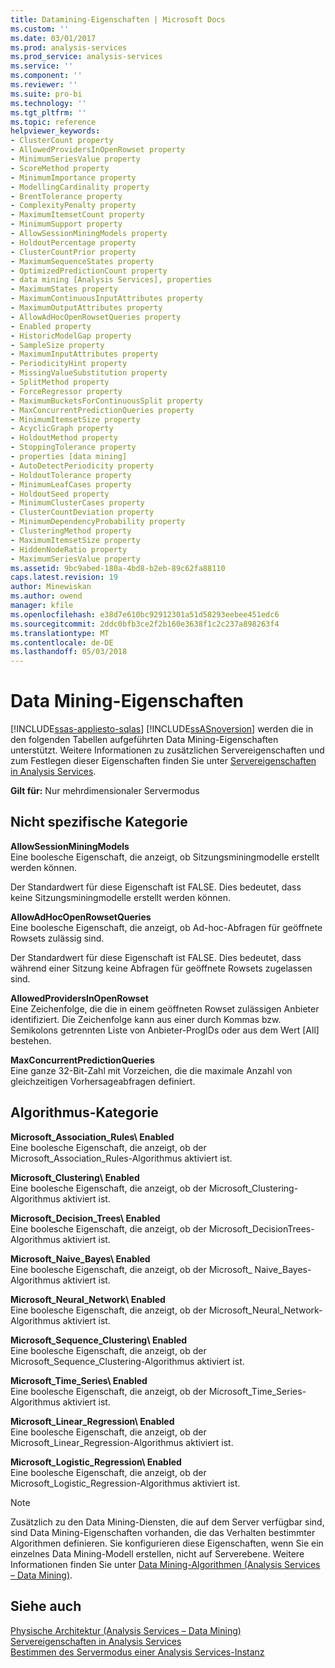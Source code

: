```yaml
---
title: Datamining-Eigenschaften | Microsoft Docs
ms.custom: ''
ms.date: 03/01/2017
ms.prod: analysis-services
ms.prod_service: analysis-services
ms.service: ''
ms.component: ''
ms.reviewer: ''
ms.suite: pro-bi
ms.technology: ''
ms.tgt_pltfrm: ''
ms.topic: reference
helpviewer_keywords:
- ClusterCount property
- AllowedProvidersInOpenRowset property
- MinimumSeriesValue property
- ScoreMethod property
- MinimumImportance property
- ModellingCardinality property
- BrentTolerance property
- ComplexityPenalty property
- MaximumItemsetCount property
- MinimumSupport property
- AllowSessionMiningModels property
- HoldoutPercentage property
- ClusterCountPrior property
- MaximumSequenceStates property
- OptimizedPredictionCount property
- data mining [Analysis Services], properties
- MaximumStates property
- MaximumContinuousInputAttributes property
- MaximumOutputAttributes property
- AllowAdHocOpenRowsetQueries property
- Enabled property
- HistoricModelGap property
- SampleSize property
- MaximumInputAttributes property
- PeriodicityHint property
- MissingValueSubstitution property
- SplitMethod property
- ForceRegressor property
- MaximumBucketsForContinuousSplit property
- MaxConcurrentPredictionQueries property
- MinimumItemsetSize property
- AcyclicGraph property
- HoldoutMethod property
- StoppingTolerance property
- properties [data mining]
- AutoDetectPeriodicity property
- HoldoutTolerance property
- MinimumLeafCases property
- HoldoutSeed property
- MinimumClusterCases property
- ClusterCountDeviation property
- MinimumDependencyProbability property
- ClusteringMethod property
- MaximumItemsetSize property
- HiddenNodeRatio property
- MaximumSeriesValue property
ms.assetid: 9bc9abed-180a-4bd8-b2eb-89c62fa88110
caps.latest.revision: 19
author: Minewiskan
ms.author: owend
manager: kfile
ms.openlocfilehash: e38d7e610bc92912301a51d58293eebee451edc6
ms.sourcegitcommit: 2ddc0bfb3ce2f2b160e3638f1c2c237a898263f4
ms.translationtype: MT
ms.contentlocale: de-DE
ms.lasthandoff: 05/03/2018
---
```

# <a name="data-mining-properties"></a>Data Mining-Eigenschaften
[!INCLUDE[ssas-appliesto-sqlas](../../includes/ssas-appliesto-sqlas.md)]
  [!INCLUDE[ssASnoversion](../../includes/ssasnoversion-md.md)] werden die in den folgenden Tabellen aufgeführten Data Mining-Eigenschaften unterstützt. Weitere Informationen zu zusätzlichen Servereigenschaften und zum Festlegen dieser Eigenschaften finden Sie unter [Servereigenschaften in Analysis Services](../../analysis-services/server-properties/server-properties-in-analysis-services.md).  
  
 **Gilt für:** Nur mehrdimensionaler Servermodus  
  
## <a name="non-specific-category"></a>Nicht spezifische Kategorie  
 **AllowSessionMiningModels**  
 Eine boolesche Eigenschaft, die anzeigt, ob Sitzungsminingmodelle erstellt werden können.  
  
 Der Standardwert für diese Eigenschaft ist FALSE. Dies bedeutet, dass keine Sitzungsminingmodelle erstellt werden können.  
  
 **AllowAdHocOpenRowsetQueries**  
 Eine boolesche Eigenschaft, die anzeigt, ob Ad-hoc-Abfragen für geöffnete Rowsets zulässig sind.  
  
 Der Standardwert für diese Eigenschaft ist FALSE. Dies bedeutet, dass während einer Sitzung keine Abfragen für geöffnete Rowsets zugelassen sind.  
  
 **AllowedProvidersInOpenRowset**  
 Eine Zeichenfolge, die die in einem geöffneten Rowset zulässigen Anbieter identifiziert. Die Zeichenfolge kann aus einer durch Kommas bzw. Semikolons getrennten Liste von Anbieter-ProgIDs oder aus dem Wert [All] bestehen.  
  
 **MaxConcurrentPredictionQueries**  
 Eine ganze 32-Bit-Zahl mit Vorzeichen, die die maximale Anzahl von gleichzeitigen Vorhersageabfragen definiert.  
  
## <a name="algorithms-category"></a>Algorithmus-Kategorie  
 **Microsoft_Association_Rules\ Enabled**  
 Eine boolesche Eigenschaft, die anzeigt, ob der Microsoft_Association_Rules-Algorithmus aktiviert ist.  
  
 **Microsoft_Clustering\ Enabled**  
 Eine boolesche Eigenschaft, die anzeigt, ob der Microsoft_Clustering-Algorithmus aktiviert ist.  
  
 **Microsoft_Decision_Trees\ Enabled**  
 Eine boolesche Eigenschaft, die anzeigt, ob der Microsoft_DecisionTrees-Algorithmus aktiviert ist.  
  
 **Microsoft_Naive_Bayes\ Enabled**  
 Eine boolesche Eigenschaft, die anzeigt, ob der Microsoft_ Naive_Bayes-Algorithmus aktiviert ist.  
  
 **Microsoft_Neural_Network\ Enabled**  
 Eine boolesche Eigenschaft, die anzeigt, ob der Microsoft_Neural_Network-Algorithmus aktiviert ist.  
  
 **Microsoft_Sequence_Clustering\ Enabled**  
 Eine boolesche Eigenschaft, die anzeigt, ob der Microsoft_Sequence_Clustering-Algorithmus aktiviert ist.  
  
 **Microsoft_Time_Series\ Enabled**  
 Eine boolesche Eigenschaft, die anzeigt, ob der Microsoft_Time_Series-Algorithmus aktiviert ist.  
  
 **Microsoft_Linear_Regression\ Enabled**  
 Eine boolesche Eigenschaft, die anzeigt, ob der Microsoft_Linear_Regression-Algorithmus aktiviert ist.  
  
 **Microsoft_Logistic_Regression\ Enabled**  
 Eine boolesche Eigenschaft, die anzeigt, ob der Microsoft_Logistic_Regression-Algorithmus aktiviert ist.  
  
> [!NOTE]  
>  Zusätzlich zu den Data Mining-Diensten, die auf dem Server verfügbar sind, sind Data Mining-Eigenschaften vorhanden, die das Verhalten bestimmter Algorithmen definieren. Sie konfigurieren diese Eigenschaften, wenn Sie ein einzelnes Data Mining-Modell erstellen, nicht auf Serverebene. Weitere Informationen finden Sie unter [Data Mining-Algorithmen &#40;Analysis Services – Data Mining&#41;](../../analysis-services/data-mining/data-mining-algorithms-analysis-services-data-mining.md).  
  
## <a name="see-also"></a>Siehe auch  
 [Physische Architektur &#40;Analysis Services – Data Mining&#41;](../../analysis-services/data-mining/physical-architecture-analysis-services-data-mining.md)   
 [Servereigenschaften in Analysis Services](../../analysis-services/server-properties/server-properties-in-analysis-services.md)   
 [Bestimmen des Servermodus einer Analysis Services-Instanz](../../analysis-services/instances/determine-the-server-mode-of-an-analysis-services-instance.md)  
  
  
